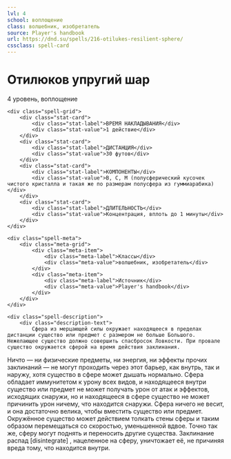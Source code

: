 ```yaml
---
lvl: 4
school: воплощение
class: волшебник, изобретатель
source: Player's handbook
url: https://dnd.su/spells/216-otilukes-resilient-sphere/
cssclass: spell-card
---
```


<div class="spell-container">
    <div class="spell-header">
        <h1 class="spell-name">Отилюков упругий шар</h1>
        <div class="spell-level">4 уровень, воплощение</div>
    </div>
    
    <div class="spell-grid">
        <div class="stat-card">
            <div class="stat-label">ВРЕМЯ НАКЛАДЫВАНИЯ</div>
            <div class="stat-value">1 действие</div>
        </div>
        <div class="stat-card">
            <div class="stat-label">ДИСТАНЦИЯ</div>
            <div class="stat-value">30 футов</div>
        </div>
        <div class="stat-card">
            <div class="stat-label">КОМПОНЕНТЫ</div>
            <div class="stat-value">В, С, М (полусферический кусочек чистого кристалла и такая же по размерам полусфера из гуммиарабика)</div>
        </div>
        <div class="stat-card">
            <div class="stat-label">ДЛИТЕЛЬНОСТЬ</div>
            <div class="stat-value">Концентрация, вплоть до 1 минуты</div>
        </div>
    </div>
    
    <div class="spell-meta">
        <div class="meta-grid">
            <div class="meta-item">
                <div class="meta-label">Классы</div>
                <div class="meta-value">волшебник, изобретатель</div>
            </div>
            <div class="meta-item">
                <div class="meta-label">Источник</div>
                <div class="meta-value">Player's handbook</div>
            </div>
        </div>
    </div>
    
    <div class="spell-description">
        <div class="description-text">
            Сфера из мерцающей силы окружает находящееся в пределах дистанции существо или предмет с размером не больше Большого. Нежелающее существо должно совершить спасбросок Ловкости. При провале существо окружается сферой на время действия заклинания.
Ничто — ни физические предметы, ни энергия, ни эффекты прочих заклинаний — не могут проходить через этот барьер, как внутрь, так и наружу, хотя существо в сфере может дышать нормально. Сфера обладает иммунитетом к урону всех видов, и находящееся внутри существо или предмет не может получать урон от атак и эффектов, исходящих снаружи, но и находящееся в сфере существо не может причинить урон ничему, что находится снаружи.
Сфера ничего не весит, и она достаточно велика, чтобы вместить существо или предмет. Окружённое существо может действием толкать стены сферы и таким образом перемещаться со скоростью, уменьшенной вдвое. Точно так же, сферу могут поднять и переносить другие существа.
Заклинание распад [disintegrate] , нацеленное на сферу, уничтожает её, не причиняя вреда тому, что находится внутри.
        </div>
    </div>
</div>